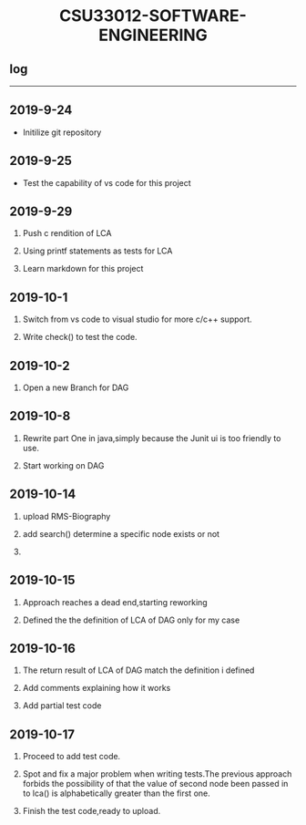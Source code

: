 # <center>CSU33012-SOFTWARE-ENGINEERING</center>

## log

---

## 2019-9-24

- Initilize git repository

## 2019-9-25

- Test the capability of vs code for this project

## 2019-9-29

1. Push c rendition of LCA

2. Using printf statements as tests for LCA

3. Learn markdown for this project

## 2019-10-1

1. Switch from vs code to visual studio for more c/c++ support.

2. Write check() to test the code.

## 2019-10-2

1. Open a new Branch for DAG

## 2019-10-8

1. Rewrite part One in java,simply because the Junit ui is too friendly to use.

1. Start working on DAG

## 2019-10-14

1. upload RMS-Biography

1. add search() determine a specific node exists or not

1.

## 2019-10-15

1. Approach reaches a dead end,starting reworking

1. Defined the the definition of LCA of DAG only for my case

## 2019-10-16

1. The return result of LCA of DAG match the definition i defined

1. Add comments explaining how it works

1. Add partial test code

## 2019-10-17

1. Proceed to add test code.

1. Spot and fix a major problem when writing tests.The previous approach forbids the possibility of that the value of second node been passed in to lca() is alphabetically greater than the first one.

1. Finish the test code,ready to upload.
